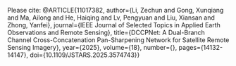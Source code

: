Please cite:
@ARTICLE{11017382,
  author={Li, Zechun and Gong, Xunqiang and Ma, Ailong and He, Haiqing and Lv, Pengyuan and Liu, Xiansan and Zhong, Yanfei},
  journal={IEEE Journal of Selected Topics in Applied Earth Observations and Remote Sensing}, 
  title={DCCPNet: A Dual-Branch Channel Cross-Concatenation Pan-Sharpening Network for Satellite Remote Sensing Imagery}, 
  year={2025},
  volume={18},
  number={},
  pages={14132-14147},
  doi={10.1109/JSTARS.2025.3574743}}
